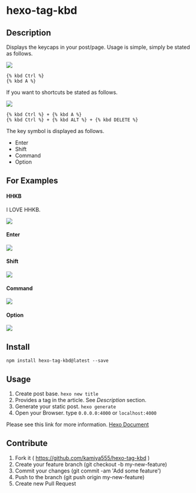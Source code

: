 # hexo-tag-kbd

## Description

Displays the keycaps in your post/page.
Usage is simple, simply be stated as follows.

![](http://i.imgur.com/e2uXkfR.png)

```
{% kbd Ctrl %}
{% kbd A %}
```

If you want to shortcuts be stated as follows.

![](http://i.imgur.com/g7iLJ82.png)

```
{% kbd Ctrl %} + {% kbd A %}
{% kbd Ctrl %} + {% kbd ALT %} + {% kbd DELETE %}
```

The key symbol is displayed as follows.
* Enter
* Shift
* Command
* Option

## For Examples

#### HHKB

I LOVE HHKB.

![](http://i.imgur.com/55CQUvL.png)


#### Enter
![](http://i.imgur.com/TnXqz7L.png)

#### Shift
![](http://i.imgur.com/Qdlu34b.png)

#### Command
![](http://i.imgur.com/6YT5GxQ.png)

#### Option
![](http://i.imgur.com/ObJ4Dry.png)

## Install

```
npm install hexo-tag-kbd@latest --save
```

## Usage

1. Create post base.
  `hexo new title`
1. Provides a tag in the article.
   See *Description* section.
1. Generate your static post.
  `hexo generate`
1. Open your Browser.
   type `0.0.0.0:4000` or `localhost:4000`

Please see this link for more information. [Hexo Document](https://hexo.io/docs/commands.html)

## Contribute

1. Fork it ( https://github.com/kamiya555/hexo-tag-kbd )
1. Create your feature branch (git checkout -b my-new-feature)
1. Commit your changes (git commit -am 'Add some feature')
1. Push to the branch (git push origin my-new-feature)
1. Create new Pull Request


